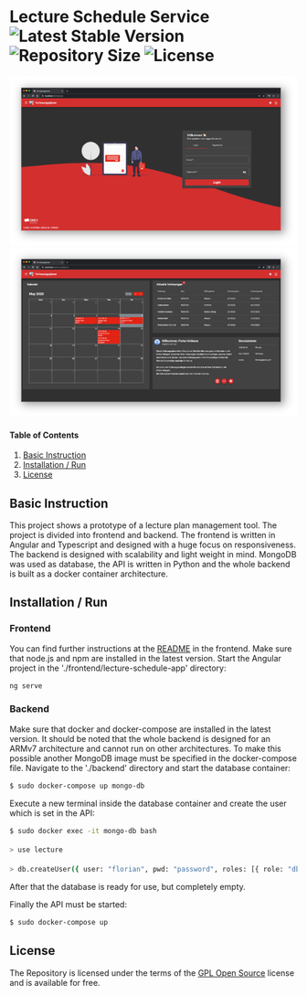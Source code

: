 # Lecture Schedule Service ![Latest Stable Version](https://img.shields.io/github/v/release/florianschleuss/lecture-schedule-service) ![Repository Size](https://img.shields.io/github/repo-size/florianschleuss/lecture-schedule-service) ![License](https://img.shields.io/github/license/florianschleuss/lecture-schedule-service)

![Thumbnail](./login_thumb.png)
![Thumbnail](./dashboard_thumb.png)

#### Table of Contents

1. [Basic Instruction](#basic-instruction)
2. [Installation / Run](#installation-/-run)
3. [License](#license)

## Basic Instruction

This project shows a prototype of a lecture plan management tool. The project is divided into frontend and backend. The frontend is written in Angular and Typescript and designed with a huge focus on responsiveness. The backend is designed with scalability and light weight in mind. MongoDB was used as database, the API is written in Python and the whole backend is built as a docker container architecture.

## Installation / Run

### Frontend

You can find further instructions at the [README](./frontend/README.md) in the frontend.
Make sure that node.js and npm are installed in the latest version.
Start the Angular project in the './frontend/lecture-schedule-app' directory:

```bash
ng serve
```

### Backend

Make sure that docker and docker-compose are installed in the latest version. It should be noted that the whole backend is designed for an ARMv7 architecture and cannot run on other architectures. To make this possible another MongoDB image must be specified in the docker-compose file.
Navigate to the './backend' directory and start the database container:

```bash
$ sudo docker-compose up mongo-db
```

Execute a new terminal inside the database container and create the user which is set in the API:

```bash
$ sudo docker exec -it mongo-db bash

> use lecture

> db.createUser({ user: "florian", pwd: "password", roles: [{ role: "dbOwner", db: "lecture" }] })
```

After that the database is ready for use, but completely empty.

Finally the API must be started:

```bash
$ sudo docker-compose up
```

## License

The Repository is licensed under the terms of the [GPL Open Source](LICENSE) license and is available for free.
